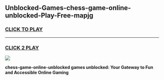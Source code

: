 
## Unblocked-Games-chess-game-online-unblocked-Play-Free-mapjg
<h3>
<a href="https://premium76.site?title=chess-game-online-unblocked&ref=23A">CLICK TO PLAY</a></h3>
<hr>

<h3>
<a href="https://premium76.site?title=chess-game-online-unblocked&ref=23A">CLICK 2 PLAY</a>
  
</h3>

<a href="https://premium76.site?title=chess-game-online-unblocked&ref=23A"><img src="https://clearcache.store/games.png"></a>


**chess-game-online-unblocked games unblocked: Your Gateway to Fun and Accessible Online Gaming**
